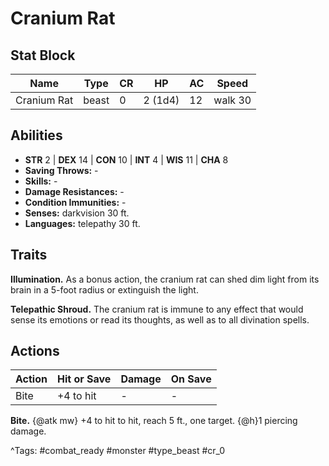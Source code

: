 # Cranium Rat

## Stat Block

| Name | Type | CR | HP | AC | Speed |
|------|------|----|----|----|-------|
| Cranium Rat | beast | 0 | 2 (1d4) | 12 | walk 30 |

## Abilities

- **STR** 2 | **DEX** 14 | **CON** 10 | **INT** 4 | **WIS** 11 | **CHA** 8
- **Saving Throws:** -  
- **Skills:** -  
- **Damage Resistances:** -  
- **Condition Immunities:** -  
- **Senses:** darkvision 30 ft.  
- **Languages:** telepathy 30 ft.

## Traits

**Illumination.** As a bonus action, the cranium rat can shed dim light from its brain in a 5-foot radius or extinguish the light.

**Telepathic Shroud.** The cranium rat is immune to any effect that would sense its emotions or read its thoughts, as well as to all divination spells.


## Actions

| Action | Hit or Save | Damage | On Save |
|--------|--------------|--------|----------|
| Bite | +4 to hit | - | - |

**Bite.** {@atk mw} +4 to hit to hit, reach 5 ft., one target. {@h}1 piercing damage.


^Tags: #combat_ready #monster #type_beast #cr_0
